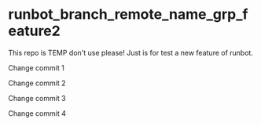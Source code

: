 # runbot_branch_remote_name_grp_feature2
This repo is TEMP don't use please! Just is for test a new feature of runbot.

Change commit 1

Change commit 2

Change commit 3

Change commit 4
